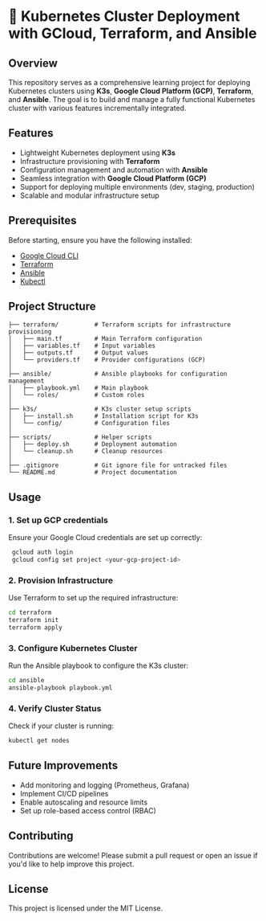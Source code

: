 # 🚀 Kubernetes Cluster Deployment with GCloud, Terraform, and Ansible

## Overview
This repository serves as a comprehensive learning project for deploying Kubernetes clusters using **K3s**, **Google Cloud Platform (GCP)**, **Terraform**, and **Ansible**. The goal is to build and manage a fully functional Kubernetes cluster with various features incrementally integrated.

## Features
- Lightweight Kubernetes deployment using **K3s**
- Infrastructure provisioning with **Terraform**
- Configuration management and automation with **Ansible**
- Seamless integration with **Google Cloud Platform (GCP)**
- Support for deploying multiple environments (dev, staging, production)
- Scalable and modular infrastructure setup

## Prerequisites
Before starting, ensure you have the following installed:

- [Google Cloud CLI](https://cloud.google.com/sdk/docs/install)
- [Terraform](https://www.terraform.io/downloads)
- [Ansible](https://docs.ansible.com/ansible/latest/installation_guide/intro_installation.html)
- [Kubectl](https://kubernetes.io/docs/tasks/tools/)

## Project Structure
```
├── terraform/          # Terraform scripts for infrastructure provisioning
│   ├── main.tf         # Main Terraform configuration
│   ├── variables.tf    # Input variables
│   ├── outputs.tf      # Output values
│   └── providers.tf    # Provider configurations (GCP)
│
├── ansible/            # Ansible playbooks for configuration management
│   ├── playbook.yml    # Main playbook
│   └── roles/          # Custom roles
│
├── k3s/                # K3s cluster setup scripts
│   ├── install.sh      # Installation script for K3s
│   └── config/         # Configuration files
│
├── scripts/            # Helper scripts
│   ├── deploy.sh       # Deployment automation
│   └── cleanup.sh      # Cleanup resources
│
├── .gitignore          # Git ignore file for untracked files
└── README.md           # Project documentation
```

## Usage
### 1. Set up GCP credentials
Ensure your Google Cloud credentials are set up correctly:
```bash
 gcloud auth login
 gcloud config set project <your-gcp-project-id>
```

### 2. Provision Infrastructure
Use Terraform to set up the required infrastructure:
```bash
cd terraform
terraform init
terraform apply
```

### 3. Configure Kubernetes Cluster
Run the Ansible playbook to configure the K3s cluster:
```bash
cd ansible
ansible-playbook playbook.yml
```

### 4. Verify Cluster Status
Check if your cluster is running:
```bash
kubectl get nodes
```

## Future Improvements
- Add monitoring and logging (Prometheus, Grafana)
- Implement CI/CD pipelines
- Enable autoscaling and resource limits
- Set up role-based access control (RBAC)

## Contributing
Contributions are welcome! Please submit a pull request or open an issue if you'd like to help improve this project.

## License
This project is licensed under the MIT License.




